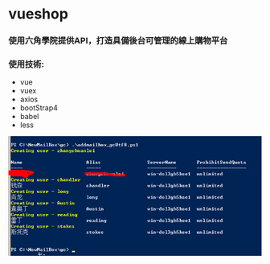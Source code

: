 # vueshop

### 使用六角學院提供API，打造具備後台可管理的線上購物平台

### 使用技術:
- vue
- vuex
- axios
- bootStrap4
- babel
- less

![image](https://github.com/lexsaints/powershell/blob/master/IMG/ps2.png)
